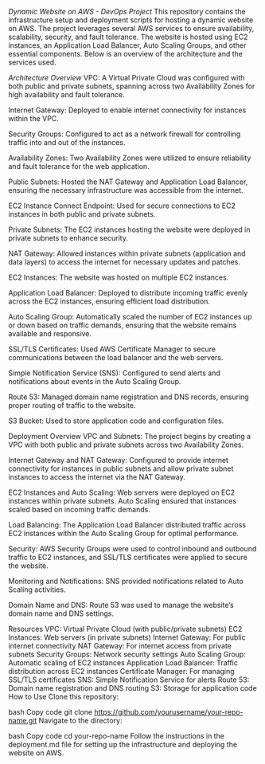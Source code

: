 *Dynamic Website on AWS - DevOps Project*
This repository contains the infrastructure setup and deployment scripts for hosting a dynamic website on AWS. The project leverages several AWS services to ensure availability, scalability, security, and fault tolerance. The website is hosted using EC2 instances, an Application Load Balancer, Auto Scaling Groups, and other essential components. Below is an overview of the architecture and the services used.

*Architecture Overview*
VPC: A Virtual Private Cloud was configured with both public and private subnets, spanning across two Availability Zones for high availability and fault tolerance.

Internet Gateway: Deployed to enable internet connectivity for instances within the VPC.

Security Groups: Configured to act as a network firewall for controlling traffic into and out of the instances.

Availability Zones: Two Availability Zones were utilized to ensure reliability and fault tolerance for the web application.

Public Subnets: Hosted the NAT Gateway and Application Load Balancer, ensuring the necessary infrastructure was accessible from the internet.

EC2 Instance Connect Endpoint: Used for secure connections to EC2 instances in both public and private subnets.

Private Subnets: The EC2 instances hosting the website were deployed in private subnets to enhance security.

NAT Gateway: Allowed instances within private subnets (application and data layers) to access the internet for necessary updates and patches.

EC2 Instances: The website was hosted on multiple EC2 instances.

Application Load Balancer: Deployed to distribute incoming traffic evenly across the EC2 instances, ensuring efficient load distribution.

Auto Scaling Group: Automatically scaled the number of EC2 instances up or down based on traffic demands, ensuring that the website remains available and responsive.

SSL/TLS Certificates: Used AWS Certificate Manager to secure communications between the load balancer and the web servers.

Simple Notification Service (SNS): Configured to send alerts and notifications about events in the Auto Scaling Group.

Route 53: Managed domain name registration and DNS records, ensuring proper routing of traffic to the website.

S3 Bucket: Used to store application code and configuration files.

Deployment Overview
VPC and Subnets: The project begins by creating a VPC with both public and private subnets across two Availability Zones.

Internet Gateway and NAT Gateway: Configured to provide internet connectivity for instances in public subnets and allow private subnet instances to access the internet via the NAT Gateway.

EC2 Instances and Auto Scaling: Web servers were deployed on EC2 instances within private subnets. Auto Scaling ensured that instances scaled based on incoming traffic demands.

Load Balancing: The Application Load Balancer distributed traffic across EC2 instances within the Auto Scaling Group for optimal performance.

Security: AWS Security Groups were used to control inbound and outbound traffic to EC2 instances, and SSL/TLS certificates were applied to secure the website.

Monitoring and Notifications: SNS provided notifications related to Auto Scaling activities.

Domain Name and DNS: Route 53 was used to manage the website’s domain name and DNS settings.

Resources
VPC: Virtual Private Cloud (with public/private subnets)
EC2 Instances: Web servers (in private subnets)
Internet Gateway: For public internet connectivity
NAT Gateway: For internet access from private subnets
Security Groups: Network security settings
Auto Scaling Group: Automatic scaling of EC2 instances
Application Load Balancer: Traffic distribution across EC2 instances
Certificate Manager: For managing SSL/TLS certificates
SNS: Simple Notification Service for alerts
Route 53: Domain name registration and DNS routing
S3: Storage for application code
How to Use
Clone this repository:

bash
Copy code
git clone https://github.com/yourusername/your-repo-name.git
Navigate to the directory:

bash
Copy code
cd your-repo-name
Follow the instructions in the deployment.md file for setting up the infrastructure and deploying the website on AWS.
